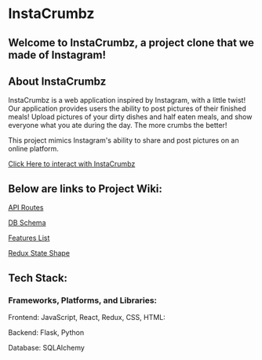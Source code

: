 # InstaCrumbz
## Welcome to InstaCrumbz, a project clone that we made of Instagram!
## About InstaCrumbz 
InstaCrumbz is a web application inspired by Instagram, with a little twist! 
Our application provides users the ability to post pictures of their finished meals! Upload pictures of your dirty dishes and half eaten meals, and show everyone what you ate during the day. The more crumbs the better!

This project mimics Instagram's ability to share and post pictures on an online platform.

[Click Here to interact with InstaCrumbz]()

## Below are links to Project Wiki:

[API Routes](https://github.com/avenida714/instacrumbz/wiki/API-ROUTES)

[DB Schema](https://github.com/avenida714/instacrumbz/wiki/DB-SCHEMA)

[Features List](https://github.com/avenida714/instacrumbz/wiki/FEATURES)

[Redux State Shape](https://github.com/avenida714/instacrumbz/wiki/REDUX-STATE-SHAPE)


## Tech Stack: 

### Frameworks, Platforms, and Libraries:
Frontend: JavaScript, React, Redux, CSS, HTML:

Backend: Flask, Python

Database: SQLAlchemy 
